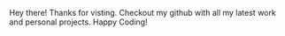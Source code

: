 Hey there! Thanks for visting. Checkout my github with all my latest work and personal projects. Happy Coding!
